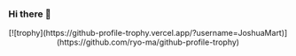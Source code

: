 ### Hi there 👋

<p align="center">
  [![trophy](https://github-profile-trophy.vercel.app/?username=JoshuaMart)](https://github.com/ryo-ma/github-profile-trophy)
</p>
